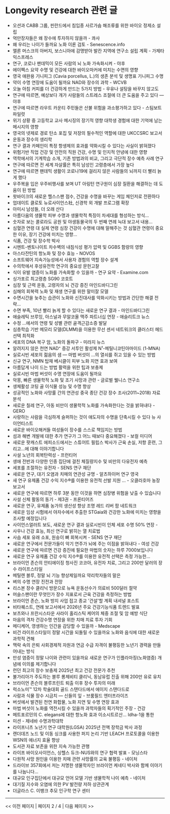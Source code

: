 # Longevity research 관련 글

- 오션과 CABB 그룹, 핀란드에서 침입종 사르가숨 해조류를 위한 바이오 정제소 설립
- 억만장자들은 왜 장수에 투자하지 않을까 - 콰사
- 왜 우리는 나이가 들까요 노화 이론 검토 - Senescence.info
- 엘론 머스크의 아버지, 보스니아에 감명받아 발칸 지역에 연구소 설립 계획 - 가제타 익스프레스
- 연구, 코로나 팬데믹이 모든 사람의 뇌 노화 가속화시켜 - 야후
- 에이펙스 요약 수명 및 건강에 대한 바이오마커에 미치는 수면의 영향
- 영국 애완용 기니피그 (Cavia porcellus, L.)의 생존 분석 및 생명표 기니피그 수명
- 약이 수명 연장에 도움이 될까요 NAD와 장수의 과학 - WCVB
- 오늘 아침 커피를 더 건강하게 만드는 5가지 방법 - 우유나 설탕을 바꾸지 않고도
- 연구에 따르면, 예상보다 개가 사람들의 스트레스 조절에 더 큰 도움을 주고 있다 — 야후
- 연구에 따르면 라우트 카운티 주민들은 산불 위험을 과소평가하고 있다 - 스팀보트 파일럿
- 위기 상황 중 고등학교 교사 메시징의 장기적 영향 대학생 경험에 대한 기억에 남는 메시지의 영향
- 영국의 넷제로 경로 탄소 포집 및 저장의 필수적인 역할에 대한 UKCCSRC 보고서
- 운동과 장수의 생리학
- 연구 결과 카페인이 특정 항생제의 효과를 약화시킬 수 있다는 사실이 밝혀졌다
- 위험기반 직업 건강 및 안전의 직원 건강, 수명 및 인지적 안녕에 대한 영향
- 역학에서의 기계학습 소개, 기존 방법과의 비교, 그리고 극단적 장수 예측 사례 연구
- 연구에 따르면 전 세계 자살률은 특히 남성인 고령층에서 가장 높다
- 연구에 따르면 팬데믹 생활이 코로나19에 걸리지 않은 사람들의 뇌까지 더 빨리 늙게 했다
- 우주복을 입은 우주비행사를 보며 UT 아링턴 연구원이 심장 질환을 해결하는 데 도움이 된 방법
- 왓바이크의 새로운 헬스스팬 점수, 건강을 수명을 바꾸는 게임 체인저로 전환하다
- 업데이트 클로토 뉴로사이언스社, 신경학 외 개발 프로그램 확장
- 아미시 남성들, 더 오래 산다
- 아름다움의 생물학 피부 수명과 생물학적 특징이 차세대를 형성하는 방식…
- 숫자로 보는 콜로라도 공원 및 야생동물국의 두 번째 연례 늑대 보고서 내용…
- 심혈관 연령 대 실제 연령 심장 건강이 수명에 대해 말해주는 것 심혈관 연령이 중요한 이유, 장기 건강에 미치는 영향…
- 식품, 건강 및 장수학 박사
- 시멘트-벤토나이트 차수벽의 내침식성 평가 압력 및 GGBS 함량의 영향
- 아스타잔틴의 항노화 및 장수 효능 - NOVOS
- 소프트웨어 지속가능성에서 사용자 경험의 역할 장수 설계
- 수의학에서 후성유전학 연구의 중요성 문헌고찰
- 식이 유발 염증이 노화를 가속화할 수 있을까 - 연구 요약 - Examine.com
- 싱가포르 최고령층 SG90 코호트
- 심장 및 근력 운동, 고령자의 뇌 건강 증진  마인드바디그린
- 심해의 회복력 노화 및 재생 연구를 위한 말미잘 모델
- 수면시간을 늦추는 습관이 노화와 신진대사를 악화시키는 방법과 간단한 해결 전략…
- 수면 부족, 10년 빨리 늙게 할 수 있다는 새로운 연구 결과 - 마인드바디그린
- 애슬레틱 브루잉, 아스널과 무알코올 맥주 파트너십 연장 - 애슬리트크 뉴스
- 수정 ...에서의 연령 및 성별 관련 골격근감소증 발달
- 심층학습 기반 메모리 모델(DLMM)을 이용한 무선 센서 네트워크의 클러스터 헤드 선택 최적화
- 세포의 DNA 복구 암, 노화의 돌파구 - 미라지 뉴스
- 알려지지 않은 천연 NAD⁺ 증강 서투인 활성제 N¹-메틸니코틴아마이드 (1-MNA)
- 실로시빈 세포의 젊음의 샘 — 마법 버섯이 …의 열쇠를 쥐고 있을 수 있는 방법
- 신규 연구, NMN 탑재 베시클이 피부 노화 지연 효과 보여
- 아름답게 나이 드는 방법 활력을 위한 팁과 보충제
- 실로시빈 마법 버섯이 수명 연장에 도움이 될까요
- 악몽, 빠른 생물학적 노화 및 조기 사망과 관련 - 글로벌 웰니스 연구소
- 생체활성 코팅 골 이식물 성능 및 수명 향상
- 성공적인 노화와 사망률 간의 연관성 중국 종단 건강 장수 조사(2011~2018) 자료 분석
- 새로운 칠레 연구, 아동 비만이 생물학적 노화를 가속화한다는 것을 밝혀내다 - GERO
- 사랑하는 사람을 극심하게 슬퍼하는 것이 애도자의 수명을 단축시킬 수 있다  뉴 사이언티스트
- 새로운 바이오해커들 여성들이 장수를 스스로 책임지는 방법
- 섬과 해변 개발에 대한 추가 연구가 그 어느 때보다 중요해졌다 - 보컬 미디어
- 새로운 팟캐스트 에피소드에서는 스튜어트 필립스 박사가 근육 손실, 저항 훈련, 그리고…에 대해 이야기합니다
- 사설 노년의 회복탄력성 - 프런티어
- 생애 전반과 다양한 인종 집단에 걸친 체질량지수 및 비만의 다유전자 예측
- 세포를 조절하는 유전자 - SENS 연구 재단
- 새로운 연구, 대기 오염과 치매의 연관성 규명 - 알츠하이머 연구 영국
- 새 연구 유제품 건강 수익 지수®를 이용한 유전적 선발 지원 ... - 오클라호마 농장 보고서
- 새로운 연구에 따르면 하루 3분 동안 이것을 하면 심장병 위험을 낮출 수 있습니다
- 사설 신체 활동의 동기 - 제3권 - 프론티어즈
- 새로운 연구, 유제품 농가의 생산성 향상 조명  레드 리버 팜 네트워크
- 새로운 임상 시험에서 야자수에서 추출한 STGaia와 건강한 노화에 미치는 영향을 조사할 예정입니다
- 사이언스얼러트 보도, 새로운 연구 결과 실로시빈이 인체 세포 수명 50% 연장 -
- 사우나 건강 효능, 최신 연구로 밝히는 열 치료법
- 사슴 세포 유래 소포, 원숭이 뼈 회복시켜 - SENS 연구 재단
- 새로운 연구에서 전문가들이 악기 연주가 뇌에 주는 이점을 밝혀내다 - 여성 건강
- 새로운 연구에 따르면 건강 증진에 필요한 마법의 숫자는 하루 7000보입니다
- 새로운 연구 유제품 건강 수익 지수®를 이용한 유전적 선택은 측정 가능한…
- 브라이언 존슨의 안티에이징 청사진 코코아, 유전자 치료, 그리고 200만 달러의 장수 라이프스타일
- 메틸렌 블루, 정말 뇌 기능 향상제일까요 약리학자들의 말은
- 벼의 수명 연장 진전과 전망
- 리스본 장수 클리닉 방문으로 뉴욕 운동선수가 의료비 500달러 절약
- 머슬스팬이란 무엇인가 장수 지표로서 근육 건강을 측정하는 방법
- 브라이언 존슨, 노화 방지 사업 접고 종교 '건설'할 계획  내셔널 포스트
- 비타퀘스트, 연례 보고서에서 2026년 주요 건강기능식품 트렌드 발표
- 보츠와나 프란시스타운 사라이 홀리스틱 케어의 체중 조절 및 암 예방 식단
- 마음의 격차 건강수명 연장을 위한 치매 치료 투자 기회
- 메디케어, 영생하는 인간을 감당할 수 있을까 - Medscape
- 비건 라이프스타일이 정말 시간을 되돌릴 수 있을까요 노화와 음식에 대한 새로운 과학적 견해
- 맥락 속의 은퇴 사회경제적 자원과 연금 수급 자격이 불평등한 노년기 경력을 만들어내는 방식
- 만성 염증이 정말 나이와 관련이 있을까요 새로운 연구가 인플라마징(노화염증) 개념에 이의를 제기합니다
- 런던 최고의 장수 보충제 2025년 최고 건강 전문가 추천
- 불가리아가 주도하는 블루 롱제비티 클리닉, 동남유럽 진출 위해 200만 유로 유치
- 브라이언 존슨의 블루프린트 퇴출 이후 장수 투자의 미래
- 럭소노미™ 12차 학술대회 골드 스탠다드에서 에이지 스탠다드로
- 사람과 식물 장수 시금치 — 신들의 잎 - 브룸필드 엔터프라이즈
- 버섯에서 발견된 천연 화합물, 노화 지연 및 수명 연장 효과
- 마법 버섯이 노화를 역전시킬 수 있을까 과학자들의 획기적인 주장 - 건강
- 메트포르민의 C. elegans에 대한 항노화 효과 이소시트르산... Idha-1을 통한
- 미션 - 제네바 수명과학대학
- 라이프니츠 노년기 연구 대학원(LGSA) 2025년 전액 장학금 박사 과정
- 랜더데즈 노드 및 이동 싱크를 사용한 퍼지 논리 기반 LEACH 프로토콜을 이용한 WSN의 에너지 효율 향상
- 도서관 자료 보존을 위한 지속 가능한 관행
- 라이프 바이오사이언스, 싱헬스 듀크-NUS와의 연구 협력 발표 - 모닝스타
- 다원적 사망 원인을 이용한 치매 관련 사망률의 교육 불평등 - 네이처
- 드라이브 357회에서 저는 저명한 생물학자인 브라이언 케네디 박사와 함께 이야기를 나눕니다…
- 대규모 인구집단에서 대규모 언어 모델 기반 생물학적 나이 예측 - 네이처
- 대기질 지수와 오염에 의한 PV 발전량 저하 상관관계
- 더글라스 C. 이뱅크 추모  인구학 연구 센터

---
<< 이전 페이지  |  페이지 2 / 4  |  다음 페이지 >>
